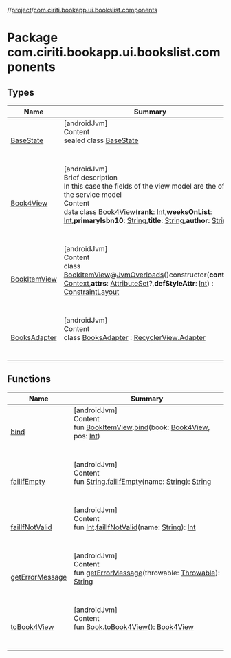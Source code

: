 //[project](../index.md)/[com.ciriti.bookapp.ui.bookslist.components](index.md)



# Package com.ciriti.bookapp.ui.bookslist.components  


## Types  
  
|  Name|  Summary| 
|---|---|
| [BaseState](-base-state/index.md)| [androidJvm]  <br>Content  <br>sealed class [BaseState](-base-state/index.md)  <br><br><br>
| [Book4View](-book4-view/index.md)| [androidJvm]  <br>Brief description  <br>In this case the fields of the view model are the of the service model  <br>Content  <br>data class [Book4View](-book4-view/index.md)(**rank**: [Int](https://kotlinlang.org/api/latest/jvm/stdlib/kotlin/-int/index.html),**weeksOnList**: [Int](https://kotlinlang.org/api/latest/jvm/stdlib/kotlin/-int/index.html),**primaryIsbn10**: [String](https://kotlinlang.org/api/latest/jvm/stdlib/kotlin/-string/index.html),**title**: [String](https://kotlinlang.org/api/latest/jvm/stdlib/kotlin/-string/index.html),**author**: [String](https://kotlinlang.org/api/latest/jvm/stdlib/kotlin/-string/index.html))  <br><br><br>
| [BookItemView](-book-item-view/index.md)| [androidJvm]  <br>Content  <br>class [BookItemView](-book-item-view/index.md)@[JvmOverloads](https://kotlinlang.org/api/latest/jvm/stdlib/kotlin.jvm/-jvm-overloads/index.html)()constructor(**context**: [Context](https://developer.android.com/reference/android/content/Context.html),**attrs**: [AttributeSet](https://developer.android.com/reference/android/util/AttributeSet.html)?,**defStyleAttr**: [Int](https://kotlinlang.org/api/latest/jvm/stdlib/kotlin/-int/index.html)) : [ConstraintLayout]()  <br><br><br>
| [BooksAdapter](-books-adapter/index.md)| [androidJvm]  <br>Content  <br>class [BooksAdapter](-books-adapter/index.md) : [RecyclerView.Adapter](https://developer.android.com/reference/kotlin/androidx/recyclerview/widget/RecyclerView.Adapter.html)  <br><br><br>


## Functions  
  
|  Name|  Summary| 
|---|---|
| [bind](bind.md)| [androidJvm]  <br>Content  <br>fun [BookItemView](-book-item-view/index.md).[bind](bind.md)(book: [Book4View](-book4-view/index.md), pos: [Int](https://kotlinlang.org/api/latest/jvm/stdlib/kotlin/-int/index.html))  <br><br><br>
| [failIfEmpty](fail-if-empty.md)| [androidJvm]  <br>Content  <br>fun [String](https://kotlinlang.org/api/latest/jvm/stdlib/kotlin/-string/index.html).[failIfEmpty](fail-if-empty.md)(name: [String](https://kotlinlang.org/api/latest/jvm/stdlib/kotlin/-string/index.html)): [String](https://kotlinlang.org/api/latest/jvm/stdlib/kotlin/-string/index.html)  <br><br><br>
| [failIfNotValid](fail-if-not-valid.md)| [androidJvm]  <br>Content  <br>fun [Int](https://kotlinlang.org/api/latest/jvm/stdlib/kotlin/-int/index.html).[failIfNotValid](fail-if-not-valid.md)(name: [String](https://kotlinlang.org/api/latest/jvm/stdlib/kotlin/-string/index.html)): [Int](https://kotlinlang.org/api/latest/jvm/stdlib/kotlin/-int/index.html)  <br><br><br>
| [getErrorMessage](get-error-message.md)| [androidJvm]  <br>Content  <br>fun [getErrorMessage](get-error-message.md)(throwable: [Throwable](https://kotlinlang.org/api/latest/jvm/stdlib/kotlin/-throwable/index.html)): [String](https://kotlinlang.org/api/latest/jvm/stdlib/kotlin/-string/index.html)  <br><br><br>
| [toBook4View](to-book4-view.md)| [androidJvm]  <br>Content  <br>fun [Book](../com.ciriti.datalayer.network/-book/index.md).[toBook4View](to-book4-view.md)(): [Book4View](-book4-view/index.md)  <br><br><br>

